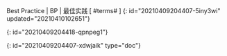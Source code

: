 Best Practice  | BP | 最佳实践 [ #terms# \] 
{: id="20210409204407-5iny3wi" updated="20210410102651"}

{: id="20210409204418-qpnpeg1"}


{: id="20210409204407-xdwjaik" type="doc"}
